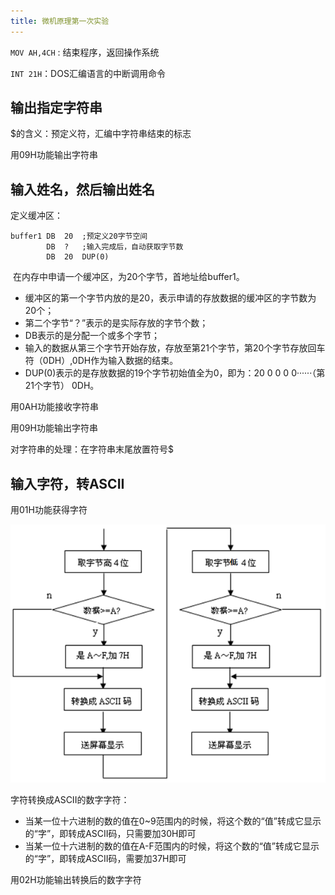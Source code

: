 ```yaml
---
title: 微机原理第一次实验
---
```




`MOV AH,4CH` : 结束程序，返回操作系统

`INT 21H`：DOS汇编语言的中断调用命令

## 输出指定字符串

$的含义：预定义符，汇编中字符串结束的标志

用09H功能输出字符串





## 输入姓名，然后输出姓名

定义缓冲区：

```assembly
buffer1 DB  20  ;预定义20字节空间
        DB  ?   ;输入完成后，自动获取字节数
        DB  20  DUP(0)
```

​	在内存中申请一个缓冲区，为20个字节，首地址给buffer1。

* 缓冲区的第一个字节内放的是20，表示申请的存放数据的缓冲区的字节数为20个；
* 第二个字节“？”表示的是实际存放的字节个数；
* DB表示的是分配一个或多个字节；
* 输入的数据从第三个字节开始存放，存放至第21个字节，第20个字节存放回车符（0DH）,0DH作为输入数据的结束。
* DUP(0)表示的是存放数据的19个字节初始值全为0，即为：20 0 0 0 0······（第21个字节） 0DH。



用0AH功能接收字符串

用09H功能输出字符串



对字符串的处理：在字符串末尾放置符号$





## 输入字符，转ASCII

用01H功能获得字符

![image-20211204143341612](微机原理第一次实验.assets/image-20211204143341612.png)

字符转换成ASCII的数字字符：

* 当某一位十六进制的数的值在0~9范围内的时候，将这个数的“值”转成它显示的“字”，即转成ASCII码，只需要加30H即可
* 当某一位十六进制的数的值在A-F范围内的时候，将这个数的“值”转成它显示的“字”，即转成ASCII码，需要加37H即可



用02H功能输出转换后的数字字符
